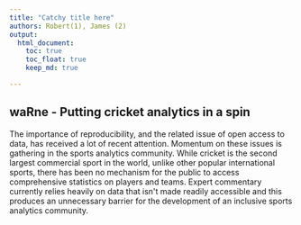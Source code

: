 ```yaml
---
title: "Catchy title here"
authors: Robert(1), James (2)
output: 
  html_document:
    toc: true
    toc_float: true
    keep_md: true

---
```






## waRne - Putting cricket analytics in a spin

The importance of reproducibility, and the related issue of open access to data, has received a lot of recent attention. Momentum on these issues is gathering in the sports analytics community. While cricket is the second largest commercial sport in the world, unlike other popular international sports, there has been no mechanism for the public to access comprehensive statistics on players and teams. Expert commentary currently relies heavily on data that isn't made readily accessible and this produces an unnecessary barrier for the development of an inclusive sports analytics community.

